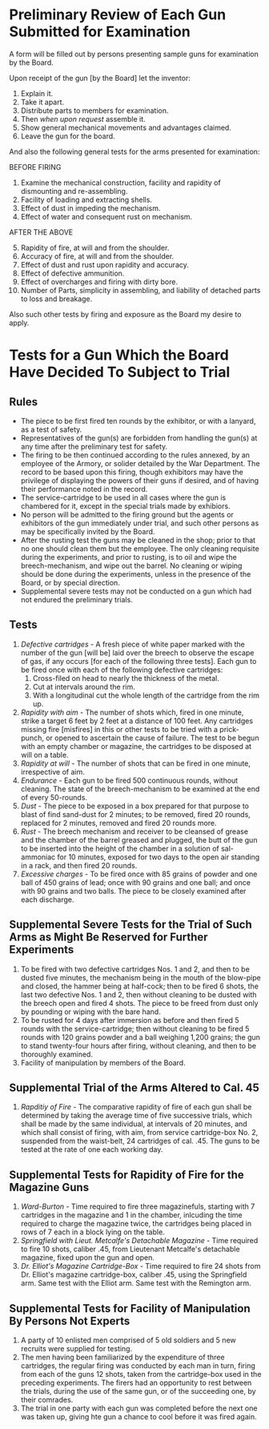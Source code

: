 # Preliminary Review of Each Gun Submitted for Examination

A form will be filled out by persons presenting sample guns for examination by the Board.

Upon receipt of the gun [by the Board] let the inventor:
1. Explain it.
2. Take it apart.
3. Distribute parts to members for examination.
4. Then *when upon request* assemble it.
5. Show general mechanical movements and advantages claimed.
6. Leave the gun for the board.

And also the following general tests for the arms presented for examination:

BEFORE FIRING

1) Examine the mechanical construction, facility and rapidity of dismounting and re-assembling.
2) Facility of loading and extracting shells.
3) Effect of dust in impeding the mechanism.
4) Effect of water and consequent rust on mechanism.

AFTER THE ABOVE

5) Rapidity of fire, at will and from the shoulder.
6) Accuracy of fire, at will and from the shoulder.
7) Effect of dust and rust upon rapidity and accuracy.
8) Effect of defective ammunition.
9) Effect of overcharges and firing with dirty bore.
10) Number of Parts, simplicity in assembling, and liability of detached parts to loss and breakage.

Also such other tests by firing and exposure as the Board my desire to apply.

# Tests for a Gun Which the Board Have Decided To Subject to Trial

## Rules
* The piece to be first fired ten rounds by the exhibitor, or with a lanyard, as a test of safety.
* Representatives of the gun(s) are forbidden from handling the gun(s) at any time after the preliminary test for safety.
* The firing to be then continued according to the rules annexed, by an employee of the Armory, or solider detailed by the War Department. The record to be based upon this firing, though exhibitors may have the privilege of displaying the powers of their guns if desired, and of having their performance noted in the record.
* The service-cartridge to be used in all cases where the gun is chambered for it, except in the special trials made by exhibiors.
* No person will be admitted to the firing ground but the agents or exhibitors of the gun immediately under trial, and such other persons as may be specifically invited by the Board.
* After the rusting test the guns may be cleaned in the shop; prior to that no one should clean them but the employee. The only cleaning requisite during the experiments, and prior to rusting, is to oil and wipe the breech-mechanism, and wipe out the barrel. No cleaning or wiping should be done during the experiments, unless in the presence of the Board, or by special direction.
* Supplemental severe tests may not be conducted on a gun which had not endured the preliminary trials.

## Tests
1. *Defective cartridges* - A fresh piece of white paper marked with the number of the gun [will be] laid over the breech to observe the escape of gas, if any occurs [for each of the following three tests]. Each gun to be fired once with each of the following defective cartridges:
   1. Cross-filed on head to nearly the thickness of the metal.
   2. Cut at intervals around the rim.
   3. With a longitudinal cut the whole length of the cartridge from the rim up. 
2. *Rapidity with aim* - The number of shots which, fired in one minute, strike a target 6 feet by 2 feet at a distance of 100 feet. Any cartridges missing fire [misfires] in this or other tests to be tried with a prick-punch, or opened to ascertain the cause of failure. The test to be begun with an empty chamber or magazine, the cartridges to be disposed at will on a table.
3. *Rapidity at will* - The number of shots that can be fired in one minute, irrespective of aim.
4. *Endurance* - Each gun to be fired 500 continuous rounds, without cleaning. The state of the breech-mechanism to be examined at the end of every 50-rounds.
5. *Dust* - The piece to be exposed in a box prepared for that purpose to blast of find sand-dust for 2 minutes; to be removed, fired 20 rounds, replaced for 2 minutes, removed and fired 20 rounds more.
6. *Rust* - The breech mechanism and receiver to be cleansed of grease and the chamber of the barrel greased and plugged, the butt of the gun to be inserted into the height of the chamber in a solution of sal-ammoniac for 10 minutes, exposed for two days to the open air standing in a rack, and then fired 20 rounds.
7. *Excessive charges* - To be fired once with 85 grains of powder and one ball of 450 grains of lead; once with 90 grains and one ball; and once with 90 grains and two balls. The piece to be closely examined after each discharge.

## Supplemental Severe Tests for the Trial of Such Arms as Might Be Reserved for Further Experiments
1. To be fired with two defective cartridges Nos. 1 and 2, and then to be dusted five minutes, the mechanism being in the mouth of the blow-pipe and closed, the hammer being at half-cock; then to be fired 6 shots, the last two defective Nos. 1 and 2, then without cleaning to be dusted with the breech open and fired 4 shots. The piece to be freed from dust only by pounding or wiping with the bare hand.
2. To be rusted for 4 days after immersion as before and then fired 5 rounds with the service-cartridge; then without cleaning to be fired 5 rounds with 120 grains powder and a ball weighing 1,200 grains; the gun to stand twenty-four hours after firing, without cleaning, and then to be thoroughly examined.
3. Facility of manipulation by members of the Board.

## Supplemental Trial of the Arms Altered to Cal. 45
1. *Rapditiy of Fire* - The comparative rapidity of fire of each gun shall be determined by taking the average time of five successive trials, which shall be made by the same individual, at intervals of 20 minutes, and which shall consist of firing, with aim, from service cartridge-box No. 2, suspended from the waist-belt, 24 cartridges of cal. .45. The guns to be tested at the rate of one each working day.

## Supplemental Tests for Rapidity of Fire for the Magazine Guns
1. *Ward-Burton* - Time required to fire three magazinefuls, starting with 7 cartridges in the magazine and 1 in the chamber, inlcuding the time required to charge the magazine twice, the cartridges being placed in rows of 7 each in a block lying on the table.
2. *Springfield with Lieut. Metcalfe's Detachable Magazine* - Time required to fire 10 shots, caliber .45, from Lieutenant Metcalfe's detachable magazine, fixed upon the gun and open.
3. *Dr. Elliot's Magazine Cartridge-Box* - Time required to fire 24 shots from Dr. Elliot's magazine cartridge-box, caliber .45, using the Springfield arm. Same test with the Elliot arm. Same test with the Remington arm. 

## Supplemental Tests for Facility of Manipulation By Persons Not Experts
1. A party of 10 enlisted men comprised of 5 old soldiers and 5 new recruits were supplied for testing.
2. The men having been familiarized by the expenditure of three cartridges, the regular firing was conducted by each man in turn, firing from each of the guns 12 shots, taken from the cartridge-box used in the preceding experiments. The firers had an opportunity to rest between the trials, during the use of the same gun, or of the succeeding one, by their comrades.
3. The trial in one party with each gun was completed before the next one was taken up, giving hte gun a chance to cool before it was fired again. 
